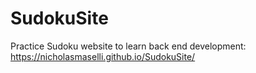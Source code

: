 # SudokuSite
Practice Sudoku website to learn back end development: https://nicholasmaselli.github.io/SudokuSite/
